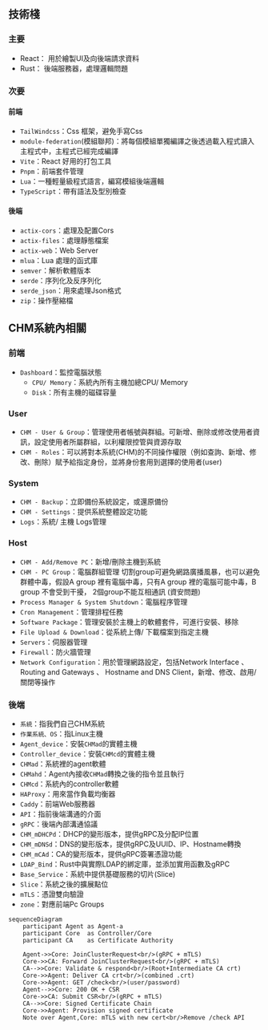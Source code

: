 ## 技術棧
### 主要
- React： 用於繪製UI及向後端請求資料
- Rust： 後端服務器，處理邏輯問題
### 次要
#### 前端
- `TailWindcss`：Css 框架，避免手寫Css
- `module-federation`(模組聯邦)：將每個模組單獨編譯之後透過載入程式讀入主程式中，主程式已經完成編譯
- `Vite`：React 好用的打包工具
- `Pnpm`：前端套件管理
- `Lua`：一種輕量級程式語言，編寫模組後端邏輯
- `TypeScript`：帶有語法及型別檢查
#### 後端
- `actix-cors`：處理及配置Cors
- `actix-files`：處理靜態檔案
- `actix-web`：Web Server
- `mlua`：Lua 處理的函式庫
- `semver`：解析軟體版本
- `serde`：序列化及反序列化
- `serde_json`：用來處理Json格式
- `zip`：操作壓縮檔
## CHM系統內相關
### 前端
- `Dashboard`：監控電腦狀態
	- `CPU/ Memory`：系統內所有主機加總CPU/ Memory
	- `Disk`：所有主機的磁碟容量 
### User 
- `CHM - User & Group`：管理使用者帳號與群組。可新增、刪除或修改使用者資訊，設定使用者所屬群組，以利權限控管與資源存取
- `CHM - Roles`：可以將對本系統(CHM)的不同操作權限（例如查詢、新增、修改、刪除）賦予給指定身份，並將身份套用到選擇的使用者(user)
### System
- `CHM - Backup`：立即備份系統設定，或還原備份
- `CHM - Settings`：提供系統整體設定功能
- `Logs`：系統/ 主機 Logs管理  
### Host
- `CHM - Add/Remove PC`：新增/刪除主機到系統
- `CHM - PC Group`：電腦群組管理
	切割group可避免網路廣播風暴，也可以避免群體中毒，假設A group 裡有電腦中毒，只有A group 裡的電腦可能中毒，B group 不會受到干擾， 2個group不能互相通訊 (資安問題)
- `Process Manager & System Shutdown`：電腦程序管理
- `Cron Management`：管理排程任務
- `Software Package`：管理安裝於主機上的軟體套件，可進行安裝、移除
- `File Upload & Download`：從系統上傳/ 下載檔案到指定主機
- `Servers`：伺服器管理
- `Firewall`：防火牆管理
- `Network Configuration`：用於管理網路設定，包括Network Interface 、Routing and Gateways 、 Hostname and DNS Client，新增、修改、啟用/關閉等操作

### 後端
- `系統`：指我們自己CHM系統  
- `作業系統、OS`：指Linux主機
- `Agent_device`：安裝`CHMad`的實體主機
- `Controller_device`：安裝`CHMcd`的實體主機
- `CHMad`：系統裡的agent軟體
- `CHMahd`：Agent內接收`CHMad`轉換之後的指令並且執行
- `CHMcd`：系統內的controller軟體
- `HAProxy`：用來當作負載均衡器
- `Caddy`：前端Web服務器
- `API`：指前後端溝通的介面
- `gRPC`：後端內部溝通協議
- `CHM_mDHCPd`：DHCP的變形版本，提供gRPC及分配IP位置
- `CHM_mDNSd`：DNS的變形版本，提供gRPC及UUID、IP、Hostname轉換
- `CHM_mCAd`：CA的變形版本，提供gRPC簽署憑證功能
- `LDAP_Bind`：Rust中與實際LDAP的綁定庫，並添加實用函數及gRPC
- `Base_Service`：系統中提供基礎服務的切片(Slice)
- `Slice`：系統之後的擴展點位
- `mTLS`：憑證雙向驗證
- `zone`：對應前端Pc Groups

```mermaid
sequenceDiagram
    participant Agent as Agent-a
    participant Core  as Controller/Core
    participant CA    as Certificate Authority

    Agent->>Core: JoinClusterRequest<br/>(gRPC + mTLS)
    Core->>CA: Forward JoinClusterRequest<br/>(gRPC + mTLS)
    CA-->>Core: Validate & respond<br/>(Root+Intermediate CA crt)
    Core->>Agent: Deliver CA crt<br/>(combined .crt)
    Core->>Agent: GET /check<br/>(user/password)
    Agent-->>Core: 200 OK + CSR
    Core->>CA: Submit CSR<br/>(gRPC + mTLS)
    CA-->>Core: Signed Certificate Chain
    Core->>Agent: Provision signed certificate
    Note over Agent,Core: mTLS with new cert<br/>Remove /check API

```
